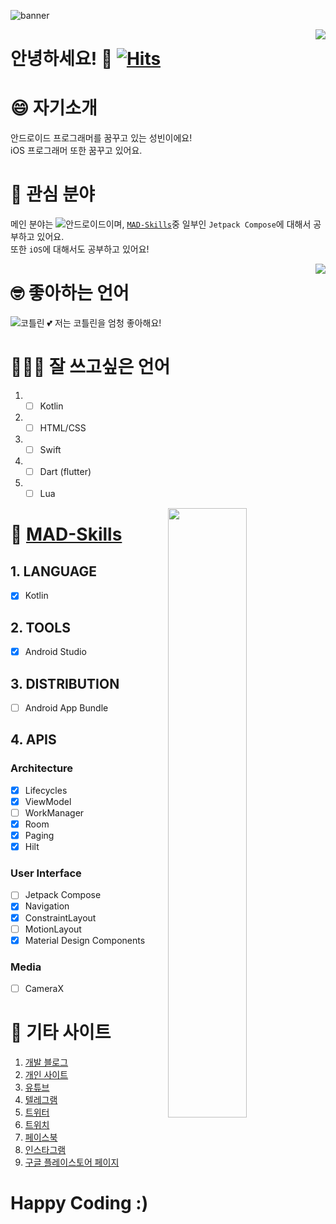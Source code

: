 ![banner](https://img1.daumcdn.net/thumb/R1280x0/?scode=mtistory2&fname=https%3A%2F%2Fk.kakaocdn.net%2Fdn%2FcMOZw7%2FbtqEOZ8KasS%2FJ5bWvGnkiwF2IxDK3A3YE0%2Fimg.png)

<img align="right" src="https://github-readme-stats.vercel.app/api?username=sungbin5304&show_icons=true" />

# 안녕하세요! 👋 [![Hits](https://hits.seeyoufarm.com/api/count/incr/badge.svg?url=https%3A%2F%2Fgithub.com%2Fsungbin5304%2Fsungbin5304&count_bg=%2396D667&title_bg=%23555555&icon=ghostery.svg&icon_color=%23FFFFFF&title=see+my+profile&edge_flat=false)](https://hits.seeyoufarm.com)

# 😄 자기소개
안드로이드 프로그래머를 꿈꾸고 있는 성빈이에요!<br/>
iOS 프로그래머 또한 꿈꾸고 있어요.

# 🥰 관심 분야
메인 분야는 ![안드로이드](https://img.shields.io/badge/-Android-00c717?style=for-the-badge&logo=android&logoColor=fff)이며, [`MAD-Skills`](https://developer.android.com/modern-android-development)중 일부인 `Jetpack Compose`에 대해서 공부하고 있어요.<br/>또한 `iOS`에 대해서도 공부하고 있어요!

<img align="right" src="https://github-readme-stats.vercel.app/api/top-langs/?username=sungbin5304&layout=compact&hide=python,css" />

# 🤓 좋아하는 언어
![코틀린](https://img.shields.io/badge/-Kotlin-0095d5?style=for-the-badge&logo=kotlin&logoColor=fff) 💕 저는 코틀린을 엄청 좋아해요!

# 👨🏻‍💻 잘 쓰고싶은 언어
1. - [ ] Kotlin
2. - [ ] HTML/CSS
3. - [ ] Swift
4. - [ ] Dart (flutter)
5. - [ ] Lua

<img align="right" src="https://wakatime.com/share/@SungBin/837b5c9e-8147-4a34-acd7-2292b3a33978.png" height="50%" width="50%" />

# 🤪 [MAD-Skills](https://developer.android.com/modern-android-development)
## 1. LANGUAGE
- [x] Kotlin

## 2. TOOLS
- [x] Android Studio

## 3. DISTRIBUTION
- [ ] Android App Bundle

## 4. APIS
### Architecture
- [x] Lifecycles
- [x] ViewModel
- [ ] WorkManager
- [x] Room
- [x] Paging
- [x] Hilt

### User Interface
- [ ] Jetpack Compose
- [x] Navigation
- [x] ConstraintLayout
- [ ] MotionLayout
- [x] Material Design Components

### Media
- [ ] CameraX

# 🔗 기타 사이트
1. [개발 블로그](https://devl.es)
2. [개인 사이트](https://sungbin.me)
3. [유튜브](https://www.youtube.com/channel/UCSvfSbfnidDPN6_Pm3wFAzQ)
4. [텔레그램](https://t.me/sungbin5304)
5. [트위터](https://twitter.com/sungbin_dev)
6. [트위치](https://www.twitch.tv/sungbin5304)
7. [페이스북](https://www.facebook.com/profile.php?id=100013373946772)
8. [인스타그램](https://www.instagram.com/sungbin__5304)
9. [구글 플레이스토어 페이지](https://play.google.com/store/apps/dev?id=5527691348431041833)

# Happy Coding :)
